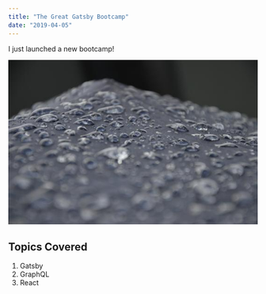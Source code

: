 ```yaml
---
title: "The Great Gatsby Bootcamp"
date: "2019-04-05"
---
```


I just launched a new bootcamp!

![Droplets](./droplets.jpg)

## Topics Covered ##

1. Gatsby
2. GraphQL
3. React